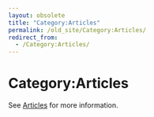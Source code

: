 ```yaml
---
layout: obsolete
title: "Category:Articles"
permalink: /old_site/Category:Articles/
redirect_from:
  - /Category:Articles/
---
```


Category:Articles
=================

See [Articles]({{site.github.url}}/old_site/Articles "Articles") for more information.


